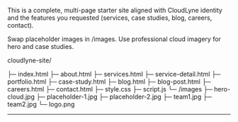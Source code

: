 This is a complete, multi-page starter site aligned with CloudLyne identity and the features you requested (services, case studies, blog, careers, contact).

Swap placeholder images in /images. Use professional cloud imagery for hero and case studies.


cloudlyne-site/

├─ index.html
├─ about.html
├─ services.html
├─ service-detail.html
├─ portfolio.html
├─ case-study.html
├─ blog.html
├─ blog-post.html
├─ careers.html
├─ contact.html
├─ style.css
├─ script.js
└─ /images
   ├─ hero-cloud.jpg
   ├─ placeholder-1.jpg
   ├─ placeholder-2.jpg
   ├─ team1.jpg
   ├─ team2.jpg
   └─ logo.png

---



